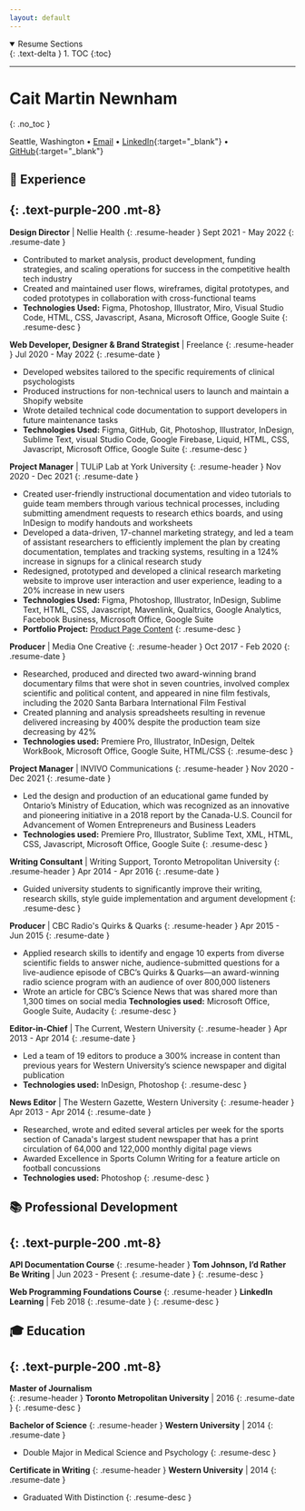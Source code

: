 ```yaml
---
layout: default
---
```


<details open markdown="block">
  <summary>
    Resume Sections
  </summary>
  {: .text-delta }
1. TOC
{:toc}
</details>

---

# Cait Martin Newnham
{: .no_toc }

Seattle, Washington • [Email](mailto:hello@iamcait.com) • [LinkedIn](https://linkedin.com/in/caitmn){:target="_blank"} • [GitHub](https://lgithub.com/helloiamcait){:target="_blank"}


## 💼 Experience
{: .text-purple-200 .mt-8}
---

**Design Director** \| Nellie Health
{: .resume-header }
Sept 2021 - May 2022
{: .resume-date }
-	Contributed to market analysis, product development, funding strategies, and scaling operations for success in the competitive health tech industry
-	Created and maintained user flows, wireframes, digital prototypes, and coded prototypes in collaboration with cross-functional teams
- **Technologies Used:** Figma, Photoshop, Illustrator, Miro, Visual Studio Code, HTML, CSS, Javascript, Asana, Microsoft Office, Google Suite
{: .resume-desc }

**Web Developer, Designer & Brand Strategist** \| Freelance 
{: .resume-header }
Jul 2020 - May 2022
{: .resume-date }
-	Developed websites tailored to the specific requirements of clinical psychologists
-	Produced instructions for non-technical users to launch and maintain a Shopify website
- Wrote detailed technical code documentation to support developers in future maintenance tasks
- **Technologies Used:** Figma, GitHub, Git, Photoshop, Illustrator, InDesign, Sublime Text, visual Studio Code, Google Firebase, Liquid, HTML, CSS, Javascript, Microsoft Office, Google Suite
{: .resume-desc }

**Project Manager** \| TULiP Lab at York University
{: .resume-header }
Nov 2020 - Dec 2021
{: .resume-date }
-	Created user-friendly instructional documentation and video tutorials to guide team members through various technical processes, including submitting amendment requests to research ethics boards, and using InDesign to modify handouts and worksheets
-	Developed a data-driven, 17-channel marketing strategy, and led a team of assistant researchers to efficiently implement the plan by creating documentation, templates and tracking systems, resulting in a 124% increase in signups for a clinical research study
-	Redesigned, prototyped and developed a clinical research marketing website to improve user interaction and user experience, leading to a 20% increase in new users
- **Technologies Used:** Figma, Photoshop, Illustrator, InDesign, Sublime Text, HTML, CSS, Javascript, Mavenlink, Qualtrics, Google Analytics, Facebook Business, Microsoft Office, Google Suite
- **Portfolio Project:** [Product Page Content](../portfolio/sample1)
{: .resume-desc }

**Producer** \| Media One Creative
{: .resume-header }
Oct 2017 - Feb 2020
{: .resume-date }
-	Researched, produced and directed two award-winning brand documentary films that were shot in seven countries, involved complex scientific and political content, and appeared in nine film festivals, including the 2020 Santa Barbara International Film Festival
-	Created planning and analysis spreadsheets resulting in revenue delivered increasing by 400% despite the production team size decreasing by 42%
- **Technologies used:** Premiere Pro, Illustrator, InDesign, Deltek WorkBook, Microsoft Office, Google Suite, HTML/CSS
{: .resume-desc }


**Project Manager** \| INVIVO Communications
{: .resume-header }
Nov 2020 - Dec 2021
{: .resume-date }
-	Led the design and production of an educational game funded by Ontario’s Ministry of Education, which was recognized as an innovative and pioneering initiative in a 2018 report by the Canada-U.S. Council for Advancement of Women Entrepreneurs and Business Leaders
- **Technologies used:** Premiere Pro, Illustrator, Sublime Text, XML, HTML, CSS, Javascript, Microsoft Office, Google Suite
{: .resume-desc }


**Writing Consultant** \| Writing Support, Toronto Metropolitan University
{: .resume-header }
Apr 2014 - Apr 2016
{: .resume-date }
- Guided university students to significantly improve their writing, research skills, style guide implementation and argument development
{: .resume-desc }



**Producer** \| CBC Radio's Quirks & Quarks
{: .resume-header }
Apr 2015 - Jun 2015
{: .resume-date }
-	Applied research skills to identify and engage 10 experts from diverse scientific fields to answer niche, audience-submitted questions for a live-audience episode of CBC’s Quirks & Quarks—an award-winning radio science program with an audience of over 800,000 listeners
-	Wrote an article for CBC’s Science News that was shared more than 1,300 times on social media
**Technologies used:** Microsoft Office, Google Suite, Audacity
{: .resume-desc }


**Editor-in-Chief** \| The Current, Western University
{: .resume-header }
Apr 2013 - Apr 2014
{: .resume-date }
- Led a team of 19 editors to produce a 300% increase in content than previous years for Western University’s science newspaper and digital publication
- **Technologies used:** InDesign, Photoshop
{: .resume-desc }


**News Editor** \| The Western Gazette, Western University
{: .resume-header }
Apr 2013 - Apr 2014
{: .resume-date }
-	Researched, wrote and edited several articles per week for the sports section of Canada's largest student newspaper that has a print circulation of 64,000 and 122,000 monthly digital page views
-	Awarded Excellence in Sports Column Writing for a feature article on football concussions
- **Technologies used:** Photoshop
{: .resume-desc }




## 📚 Professional Development
{: .text-purple-200 .mt-8}
---

**API Documentation Course**
{: .resume-header }
**Tom Johnson, I’d Rather Be Writing** \| Jun 2023 - Present
{: .resume-date }
{: .resume-desc }


**Web Programming Foundations Course**
{: .resume-header }
**LinkedIn Learning** \| Feb 2018
{: .resume-date }
{: .resume-desc }


## 🎓 Education
{: .text-purple-200 .mt-8}
---


**Master of Journalism**  
{: .resume-header }
**Toronto Metropolitan University** \| 2016
{: .resume-date }
{: .resume-desc }


**Bachelor of Science**
{: .resume-header }
**Western University** \| 2014
{: .resume-date }
- Double Major in Medical Science and Psychology
{: .resume-desc }


**Certificate in Writing** 
{: .resume-header }
**Western University** \| 2014
{: .resume-date }
- Graduated With Distinction
{: .resume-desc }


